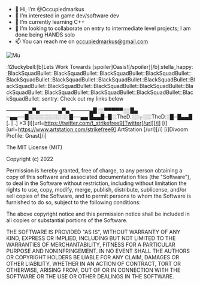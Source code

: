 - 👋 Hi, I’m @Occupiedmarkus
- 👀 I’m interested in game dev/software dev
- 🌱 I’m currently learning C++
- 💞️ I’m looking to collaborate on entry to intermediate level projects; I am done being HANDS solo
- 📫 You can reach me on occupiedmarkus@gmail.com

<!---
Occupiedmarkus/Occupiedmarkus is a ✨ special ✨ repository because its `README.md` (this file) appears on your GitHub profile.
You can click the Preview link to take a look at your changes.
--->
![Mu](https://user-images.githubusercontent.com/100002192/158086691-2e9e9484-f65b-4f34-9089-5f895f21ac13.gif)

ː12luckybellː[b]Lets Work Towards [spoiler]Oasis![/spoiler][/b]ːstella_happyː
ːBlackSquadBulletːːBlackSquadBulletːːBlackSquadBulletːːBlackSquadBulletːːBlackSquadBulletːːBlackSquadBulletːːBlackSquadBulletːːBlackSquadBulletːːBlackSquadBulletːːBlackSquadBulletːːBlackSquadBulletːːBlackSquadBulletːːBlackSquadBulletːːBlackSquadBulletːːBlackSquadBulletːːBlackSquadBulletːːBlackSquadBulletːːsentryː
Check out my links below

──────▄▀▄─────▄▀▄
─────▄█░░▀▀▀▀▀░░█▄
─▄▄──█░░░░░░░░░░░█──▄▄
█▄▄█─█░ːTheDː░░┬░░ːTheDː░█─█▄▄█
 [. | .] >3
[i][url=https://twitter.com/t_strikefree9]Twitter[/url][/i]
[i][url=https://www.artstation.com/strikefree9] ArtStation [/url][/i]
[i]Divoom Profile: Gnast[/i]
 
The MIT License (MIT)

Copyright (c) 2022

Permission is hereby granted, free of charge, to any person obtaining a copy
of this software and associated documentation files (the "Software"), to deal
in the Software without restriction, including without limitation the rights
to use, copy, modify, merge, publish, distribute, sublicense, and/or sell
copies of the Software, and to permit persons to whom the Software is
furnished to do so, subject to the following conditions:

The above copyright notice and this permission notice shall be included in
all copies or substantial portions of the Software.

THE SOFTWARE IS PROVIDED "AS IS", WITHOUT WARRANTY OF ANY KIND, EXPRESS OR
IMPLIED, INCLUDING BUT NOT LIMITED TO THE WARRANTIES OF MERCHANTABILITY,
FITNESS FOR A PARTICULAR PURPOSE AND NONINFRINGEMENT. IN NO EVENT SHALL THE
AUTHORS OR COPYRIGHT HOLDERS BE LIABLE FOR ANY CLAIM, DAMAGES OR OTHER
LIABILITY, WHETHER IN AN ACTION OF CONTRACT, TORT OR OTHERWISE, ARISING FROM,
OUT OF OR IN CONNECTION WITH THE SOFTWARE OR THE USE OR OTHER DEALINGS IN
THE SOFTWARE.
